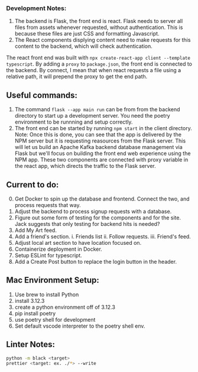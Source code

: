 ### Development Notes:

1. The backend is Flask, the front end is react. Flask needs to server all files from assets whenever requested, without authentication. This is because these files are just CSS and formatting Javascript.
2. The React components displying content need to make requests for this content to the backend, which will check authentication.

The react front end was built with `npx create-react-app client --template typescript`. By adding a `proxy` to `package.json`, the front end is connected to the backend. By connect, I mean that when react requests a file using a relative path, it will prepend the proxy to get the end path.

## Useful commands:

1. The command `flask --app main run` can be from from the backend directory to start up a development server. You need the poetry environment to be runnning and setup correctly.
2. The front end can be started by running `npm start` in the client directory.
   Note: Once this is done, you can see that the app is delivered by the NPM server but it is requesting reasources from the Flask server. This will let us build an Apache Kafka backend database management via Flask but we'll focus on building the front end web experience using the NPM app. These two components are connected with proxy variable in the react app, which directs the traffic to the Flask server.

## Current to do:

0. Get Docker to spin up the database and frontend. Connect the two, and process requests that way.
1. Adjust the backend to process signup requests with a database.
2. Figure out some form of testing for the components and for the site. Jack suggests that only testing for backend hits is needed?
3. Add My Art feed.
4. Add a friend's section.
   i. Friends list
   ii. Follow requests.
   iii. Friend's feed.
5. Adjust local art section to have location focused on.
6. Containerize deployment in Docker.
7. Setup ESLint for typescript.
8. Add a Create Post button to replace the login button in the header.

## Mac Environment Setup:

1. Use brew to install Python
2. install 3.12.3
3. create a python environment off of 3.12.3
4. pip install poetry
5. use poetry shell for development
6. Set default vscode interpreter to the poetry shell env.

## Linter Notes:

```bash
python -m black <target>
prettier <target: ex. ./*> --write
```
